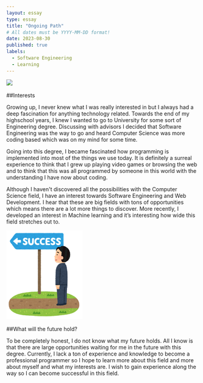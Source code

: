 ```yaml
---
layout: essay
type: essay
title: "Ongoing Path"
# All dates must be YYYY-MM-DD format!
date: 2023-08-30
published: true
labels:
  - Software Engineering
  - Learning
---
```


<img width="200px" class="rounded float-start pe-4" src="../img/path.png">

##Interests 

Growing up, I never knew what I was really interested in but I always had a deep fascination for anything technology related. Towards the end of my highschool years, I knew I wanted to go to University for some sort of Engineering degree. Discussing with advisors I decided that Software Engineering was the way to go and heard Computer Science was more coding based which was on my mind for some time. 

Going into this degree, I became fascinated how programming is implemented into most of the things we use today. It is definitely a surreal experience to think that I grew up playing video games or browsing the web and to think that this was all programmed by someone in this world with the understanding I have now about coding. 

Although I haven't discovered all the possibilities with the Computer Science field, I have an interest towards Software Engineering and Web Development. I hear that these are big fields with tons of opportunities which means there are a lot more things to discover. More recently, I developed an interest in Machine learning and it’s interesting how wide this field stretches out to. 

<img width="200px" class="rounded float-end pe-1" src="../img/man.png">

##What will the future hold? 

To be completely honest, I do not know what my future holds. All I know is that there are large opportunities waiting for me in the future with this degree. Currently, I lack a ton of experience and knowledge to become a professional programmer so I hope to learn more about this field and more about myself and what my interests are. I wish to gain experience along the way so I can become successful in this field.


